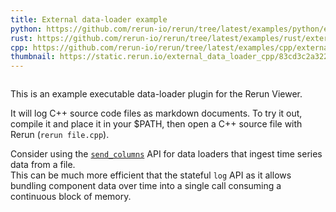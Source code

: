 ```yaml
---
title: External data-loader example
python: https://github.com/rerun-io/rerun/tree/latest/examples/python/external_data_loader/rerun-loader-python-file.py
rust: https://github.com/rerun-io/rerun/tree/latest/examples/rust/external_data_loader/src/main.rs
cpp: https://github.com/rerun-io/rerun/tree/latest/examples/cpp/external_data_loader/main.cpp
thumbnail: https://static.rerun.io/external_data_loader_cpp/83cd3c2a322911cf597cf74aeda01c8fe83e275f/480w.png
---
```


<picture>
  <img src="https://static.rerun.io/external_data_loader_cpp/83cd3c2a322911cf597cf74aeda01c8fe83e275f/full.png" alt="">
  <source media="(max-width: 480px)" srcset="https://static.rerun.io/external_data_loader_cpp/83cd3c2a322911cf597cf74aeda01c8fe83e275f/480w.png">
  <source media="(max-width: 768px)" srcset="https://static.rerun.io/external_data_loader_cpp/83cd3c2a322911cf597cf74aeda01c8fe83e275f/768w.png">
  <source media="(max-width: 1024px)" srcset="https://static.rerun.io/external_data_loader_cpp/83cd3c2a322911cf597cf74aeda01c8fe83e275f/1024w.png">
  <source media="(max-width: 1200px)" srcset="https://static.rerun.io/external_data_loader_cpp/83cd3c2a322911cf597cf74aeda01c8fe83e275f/1200w.png">
</picture>

This is an example executable data-loader plugin for the Rerun Viewer.

It will log C++ source code files as markdown documents.
To try it out, compile it and place it in your $PATH, then open a C++ source file with Rerun (`rerun file.cpp`).

Consider using the [`send_columns`](https://ref.rerun.io/docs/cpp/stable/classrerun_1_1_recording_stream.html#a4d8c152606ea11043b379b9baec2c6ae) API for data loaders that ingest time series data from a file.  
This can be much more efficient that the stateful `log` API as it allows bundling
component data over time into a single call consuming a continuous block of memory.
